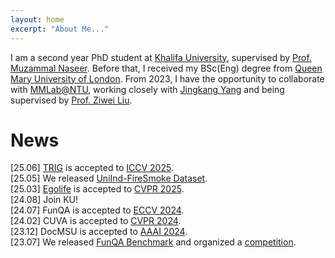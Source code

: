 ```yaml
---
layout: home
excerpt: "About Me..."
---
```


I am a second year PhD student at [Khalifa University](https://www.ku.ac.ae/), supervised by [Prof. Muzammal Naseer](https://muzammal-naseer.com/). Before that, I received my BSc(Eng) degree from [Queen Mary University of London](https://www.qmul.ac.uk/). From 2023, I have the opportunity to collaborate with [MMLab@NTU](https://www.mmlab-ntu.com/index.html), working closely with [Jingkang Yang](https://jingkang50.github.io/) and being supervised by [Prof. Ziwei Liu](https://liuziwei7.github.io/).

News
======
[25.06] [TRIG](https://github.com/fesvhtr/TRIG) is accepted to [ICCV 2025](https://iccv.thecvf.com/).  
[25.05] We released [UniInd-FireSmoke Dataset](https://ieee-dataport.org/documents/uniind-firesmoke-unified-industrial-fire-smoke-dataset).  
[25.03] [Egolife](https://egolife-ai.github.io/) is accepted to [CVPR 2025](https://cvpr.thecvf.com/Conferences/2025).  
[24.08] Join KU!  
[24.07] FunQA is accepted to [ECCV 2024](https://eccv.ecva.net/).  
[24.02] CUVA is accepted to [CVPR 2024](https://cvpr.thecvf.com/Conferences/2024).  
[23.12] DocMSU is accepted to [AAAI 2024](https://aaai.org/aaai-conference/).  
[23.07] We released [FunQA Benchmark](https://funqa-benchmark.github.io/) and organized a [competition](https://iacc.pazhoulab-huangpu.com/contestdetail?id=64af50154a0ed647faca623a&award=1,000,000).



  
